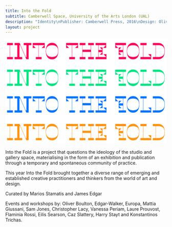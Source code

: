 ```yaml
---
title: Into the Fold
subtitle: Camberwell Space, University of the Arts London (UAL)
description: "Identity\nPublisher: Camberwell Press, 2016\nDesign: Oliver Boulton, Samuel Jones"
layout: project
---
```


![jsfh](/assets/images/into-the-fold/oliver-boulton-Into-the-fold-1.png)

Into the Fold is a project that questions the ideology of the studio and gallery space, materialising in the form of an exhibition and publication through a temporary and spontaneous community of practice.

This year Into the Fold brought together a diverse range of emerging and established creative practitioners and thinkers from the world of art and design. 

Curated by Marios Stamatis and James Edgar

Events and workshops by: Oliver Boulton, Edgar-Walker, Europa, Mattia Giussani, Sam Jones, Christopher Lacy, Vanessa Periam, Laure Prouvost, Flaminia Rossi, Eilis Searson, Caz Slattery, Harry Stayt and Konstantinos Trichas.
